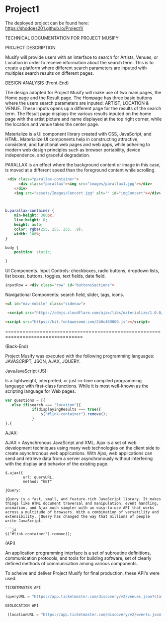 # Project1 

The deployed project can be found here: https://shodges201.github.io/Project1/

TECHNICAL DOCUMENTATION FOR PROJECT MUSIFY

<!-- Project-Overview --> PROJECT DESCRIPTION
 Musify will provide users with an interface to search for Artists, Venues, or Location in order to receive information about the search term. This is to create a platform where different search parameters are inputed with multiples search results on different pages.  

<!-- Basic Layout --> DESIGN ANALYSIS (Front-End)
The design adopted for Project Musify will make use of two main pages, the Home page and the Result page. The Hompage has three basic buttons where the users search parameters are inputed: ARTIST, LOCATION & VENUE. These inputs opens up a different page for the results of the search term. The Result page displays the various results inputed on the home page with the artist picture and name displayed at the top right corner, while the location and venue takes the center page. 

<!-- Materialize Framework -->
Materialize is a UI component library created with CSS, JavaScript, and HTML. Materialize UI components help in constructing attractive, consistent, and functional web pages and web apps, while adhering to modern web design principles such as browser portability, device independence, and graceful degradation.

PARALLAX is an effect where the background content or image in this case, is moved at a different speed than the foreground content while scrolling. 

```html
 <div class="parallax-container">
      <div class="parallax"><img src="images/parallax1.jpg"></div>
    </div>
    <img src="assets/Images/Concert.jpg" alt="" id="imgConcert"></div>
```

```html


```

```css

b.parallax-container {
    min-height: 380px;
    line-height: 0;
    height: auto;
    color: rgba(255, 255, 255, .9);
    width: 100%;
}
```
```css
body {
    position: static;

}
```


<!-- UI Description -->
UI Components.
Input Controls: checkboxes, radio buttons, dropdown lists, list boxes, buttons, toggles, text fields, date field.

```html
inputRow = <div class="row" id="buttonsSections">
```
Navigational Components: search field, slider, tags, icons.

```html
<ul id="nav-mobile" class="sidenav">
```
<!-- Relevant Links -->
```html
 <script src="https://cdnjs.cloudflare.com/ajax/libs/materialize/1.0.0/js/materialize.min.js"></script>

```
```html
<script src="https://kit.fontawesome.com/2b0c469069.js"></script>
```
=================================================================================

<!-- Programming Languages  --> (Back-End)
Project Musify was executed with the following programming languages:
JAVASCRIPT, JSON, AJAX, JQUERY. 

JavaJavaScript (JS):

 Is a lightweight, interpreted, or just-in-time compiled programming language with first-class functions. While it is most well-known as the scripting language for Web pages. 

```js
var questions = [{
   else if(search === "location"){
            if(displayingResults === true){
                $("#link-container").remove();
            }
},{
```
AJAX: 

AJAX = Asynchronous JavaScript and XML. 
Ajax is a set of web development techniques using many web technologies on the client side to create asynchronous web applications. With Ajax, web applications can send and retrieve data from a server asynchronously without interfering with the display and behavior of the existing page.

```$.ajax
$.ajax({
        url: queryURL,
        method: "GET"

jQuery:

jQuery is a fast, small, and feature-rich JavaScript library. It makes things like HTML document traversal and manipulation, event handling, animation, and Ajax much simpler with an easy-to-use API that works across a multitude of browsers. With a combination of versatility and extensibility, jQuery has changed the way that millions of people write JavaScript.

```js
$("#link-container").remove();
```
<!-- Application Programming Interface --> (API)

An application programming interface is a set of subroutine definitions, communication protocols, and tools for building software, set of clearly defined methods of communication among various components. 

To acheive and deliver Project Musify for final production, these API's were used. 


```js
TICKETMASTER API

(queryURL = "https://app.ticketmaster.com/discovery/v2/venues.json?stateCode=" + state + "&keyword="+ venue +"&sort=relevance,desc&apikey=UpMLmiplG7uNV9Gbe2W1u5v6GFAFAAXd";)

GEOLOCATION API

 (locationURL = "https://app.ticketmaster.com/discovery/v2/events.json?sort=relevance,desc&stateCode=" + locationState +"&city=" + locationCity + "&classificationName=music&apikey=7P9kCFVoWDXeg9UD7nNXS5F0UouZEaxG";)
 ```


 <!-- CHALLENGES -->
 
